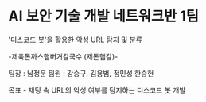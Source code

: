 # AI 보안 기술 개발 네트워크반 1팀
'디스코드 봇'을 활용한 악성 URL 탐지 및 분류 


 
 -제육돈까스햄버거칼국수 (제돈햄칼)-
 
팀장 : 남정운
팀원 : 강승구, 김용범, 정민성 한승헌

목표 - 채팅 속 URL의 악성 여부를 탐지하는 디스코드 봇 개발
